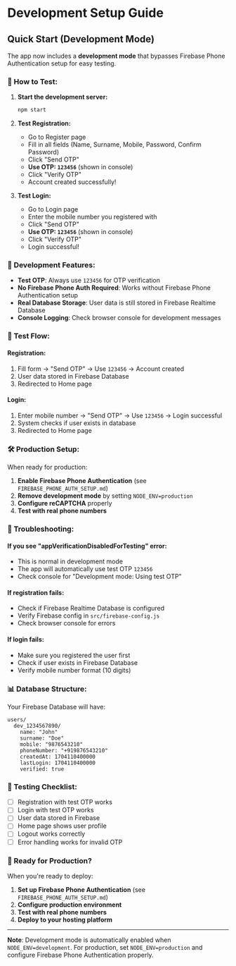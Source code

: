 # Development Setup Guide

## Quick Start (Development Mode)

The app now includes a **development mode** that bypasses Firebase Phone Authentication setup for easy testing.

### 🚀 How to Test:

1. **Start the development server:**
   ```bash
   npm start
   ```

2. **Test Registration:**
   - Go to Register page
   - Fill in all fields (Name, Surname, Mobile, Password, Confirm Password)
   - Click "Send OTP"
   - **Use OTP: `123456`** (shown in console)
   - Click "Verify OTP"
   - Account created successfully!

3. **Test Login:**
   - Go to Login page
   - Enter the mobile number you registered with
   - Click "Send OTP"
   - **Use OTP: `123456`** (shown in console)
   - Click "Verify OTP"
   - Login successful!

### 🔧 Development Features:

- **Test OTP**: Always use `123456` for OTP verification
- **No Firebase Phone Auth Required**: Works without Firebase Phone Authentication setup
- **Real Database Storage**: User data is still stored in Firebase Realtime Database
- **Console Logging**: Check browser console for development messages

### 📱 Test Flow:

#### Registration:
1. Fill form → "Send OTP" → Use `123456` → Account created
2. User data stored in Firebase Database
3. Redirected to Home page

#### Login:
1. Enter mobile number → "Send OTP" → Use `123456` → Login successful
2. System checks if user exists in database
3. Redirected to Home page

### 🛠️ Production Setup:

When ready for production:

1. **Enable Firebase Phone Authentication** (see `FIREBASE_PHONE_AUTH_SETUP.md`)
2. **Remove development mode** by setting `NODE_ENV=production`
3. **Configure reCAPTCHA** properly
4. **Test with real phone numbers**

### 🐛 Troubleshooting:

#### If you see "appVerificationDisabledForTesting" error:
- This is normal in development mode
- The app will automatically use test OTP `123456`
- Check console for "Development mode: Using test OTP"

#### If registration fails:
- Check if Firebase Realtime Database is configured
- Verify Firebase config in `src/firebase-config.js`
- Check browser console for errors

#### If login fails:
- Make sure you registered the user first
- Check if user exists in Firebase Database
- Verify mobile number format (10 digits)

### 📊 Database Structure:

Your Firebase Database will have:
```
users/
  dev_1234567890/
    name: "John"
    surname: "Doe"
    mobile: "9876543210"
    phoneNumber: "+919876543210"
    createdAt: 1704110400000
    lastLogin: 1704110400000
    verified: true
```

### 🎯 Testing Checklist:

- [ ] Registration with test OTP works
- [ ] Login with test OTP works
- [ ] User data stored in Firebase
- [ ] Home page shows user profile
- [ ] Logout works correctly
- [ ] Error handling works for invalid OTP

### 🚀 Ready for Production?

When you're ready to deploy:

1. **Set up Firebase Phone Authentication** (see `FIREBASE_PHONE_AUTH_SETUP.md`)
2. **Configure production environment**
3. **Test with real phone numbers**
4. **Deploy to your hosting platform**

---

**Note**: Development mode is automatically enabled when `NODE_ENV=development`. For production, set `NODE_ENV=production` and configure Firebase Phone Authentication properly.









